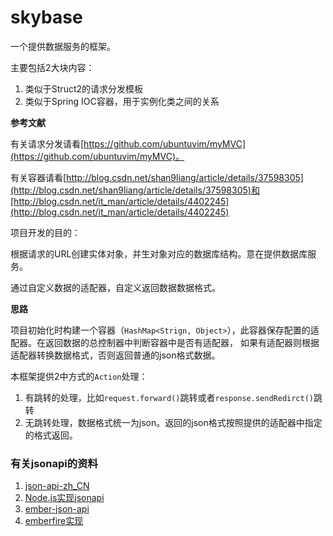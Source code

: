 # skybase
一个提供数据服务的框架。

主要包括2大块内容：

1. 类似于Struct2的请求分发模板
2. 类似于Spring IOC容器，用于实例化类之间的关系


**参考文献**

有关请求分发请看[https://github.com/ubuntuvim/myMVC](https://github.com/ubuntuvim/myMVC)。

有关容器请看[http://blog.csdn.net/shan9liang/article/details/37598305](http://blog.csdn.net/shan9liang/article/details/37598305)和[http://blog.csdn.net/it_man/article/details/4402245](http://blog.csdn.net/it_man/article/details/4402245)


项目开发的目的：

根据请求的URL创建实体对象，并生对象对应的数据库结构。意在提供数据库服务。

通过自定义数据的适配器，自定义返回数据数据格式。

**思路**

项目初始化时构建一个容器（`HashMap<Strign, Object>`），此容器保存配置的适配器。在返回数据的总控制器中判断容器中是否有适配器，
如果有适配器则根据适配器转换数据格式，否则返回普通的json格式数据。

本框架提供2中方式的`Action`处理：

1. 有跳转的处理，比如`request.forward()`跳转或者`response.sendRedirct()`跳转
2. 无跳转处理，数据格式统一为json。返回的json格式按照提供的适配器中指定的格式返回。


### 有关jsonapi的资料

1. [json-api-zh_CN](https://github.com/justjavac/json-api-zh_CN/blob/gh-pages/examples/index.md)
2. [Node.js实现jsonapi](http://fortunejs.com/)
3. [ember-json-api](https://github.com/kurko/ember-json-api)
4. [emberfire实现](https://github.com/firebase/emberfire)
